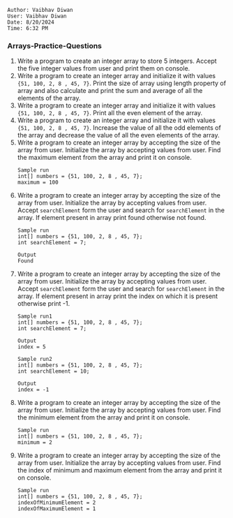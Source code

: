 ```
Author: Vaibhav Diwan
User: Vaibhav Diwan
Date: 8/20/2024
Time: 6:32 PM
```

### Arrays-Practice-Questions

1. Write a program to create an integer array to store 5 integers. Accept the five integer values from user and print
   them on console.
2. Write a program to create an integer array and initialize it with values `{51, 100, 2, 8 , 45, 7}`.
   Print the size of array using length property of array and also calculate and print the sum and average of all the
   elements of the array.
3. Write a program to create an integer array and initialize it with values `{51, 100, 2, 8 , 45, 7}`. Print all the
   even element of the array.
4. Write a program to create an integer array and initialize it with values `{51, 100, 2, 8 , 45, 7}`. Increase the
   value of all the odd elements of the array and
   decrease the value of all the even elements of the array.
5. Write a program to create an integer array by accepting the size of the array from user. Initialize the array by
   accepting values from user.
   Find the maximum element from the array and print it on console.
    ```text
    Sample run
    int[] numbers = {51, 100, 2, 8 , 45, 7};
    maximum = 100
    ```
6. Write a program to create an integer array by accepting the size of the array from user. Initialize the array by
   accepting values from user.
   Accept `searchElement` form the user and search for `searchElement` in the array. If element present in array print
   found otherwise not found.
    ```text
    Sample run
    int[] numbers = {51, 100, 2, 8 , 45, 7};
    int searchElement = 7;
    
    Output
    Found
    ```
7. Write a program to create an integer array by accepting the size of the array from user. Initialize the array by
   accepting values from user.
   Accept `searchElement` form the user and search for `searchElement` in the array. If element present in array print
   the index on which it is present otherwise print -1.
    ```text
    Sample run1
    int[] numbers = {51, 100, 2, 8 , 45, 7};
    int searchElement = 7;
    
    Output
    index = 5
   
    Sample run2
    int[] numbers = {51, 100, 2, 8 , 45, 7};
    int searchElement = 10;
    
    Output
    index = -1
    ```
8. Write a program to create an integer array by accepting the size of the array from user. Initialize the array by
   accepting values from user.
   Find the minimum element from the array and print it on console.
    ```text
    Sample run
    int[] numbers = {51, 100, 2, 8 , 45, 7};
    minimum = 2
    ```
9. Write a program to create an integer array by accepting the size of the array from user. Initialize the array by
   accepting values from user.
   Find the index of minimum and maximum element from the array and print it on console.
    ```text
    Sample run
    int[] numbers = {51, 100, 2, 8 , 45, 7};
    indexOfMinimumElement = 2
    indexOfMaximumElement = 1
    ```
